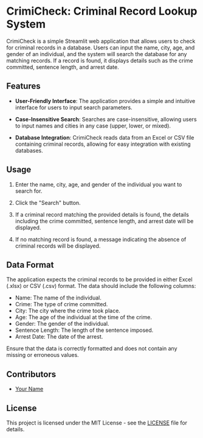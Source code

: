 # CrimiCheck: Criminal Record Lookup System

CrimiCheck is a simple Streamlit web application that allows users to check for criminal records in a database. Users can input the name, city, age, and gender of an individual, and the system will search the database for any matching records. If a record is found, it displays details such as the crime committed, sentence length, and arrest date.

## Features

- **User-Friendly Interface**: The application provides a simple and intuitive interface for users to input search parameters.

- **Case-Insensitive Search**: Searches are case-insensitive, allowing users to input names and cities in any case (upper, lower, or mixed).

- **Database Integration**: CrimiCheck reads data from an Excel or CSV file containing criminal records, allowing for easy integration with existing databases.

## Usage

1. Enter the name, city, age, and gender of the individual you want to search for.

2. Click the "Search" button.

3. If a criminal record matching the provided details is found, the details including the crime committed, sentence length, and arrest date will be displayed.

4. If no matching record is found, a message indicating the absence of criminal records will be displayed.

## Data Format

The application expects the criminal records to be provided in either Excel (.xlsx) or CSV (.csv) format. The data should include the following columns:

- Name: The name of the individual.
- Crime: The type of crime committed.
- City: The city where the crime took place.
- Age: The age of the individual at the time of the crime.
- Gender: The gender of the individual.
- Sentence Length: The length of the sentence imposed.
- Arrest Date: The date of the arrest.

Ensure that the data is correctly formatted and does not contain any missing or erroneous values.

## Contributors

- [Your Name](https://github.com/yourusername)

## License

This project is licensed under the MIT License - see the [LICENSE](LICENSE) file for details.

